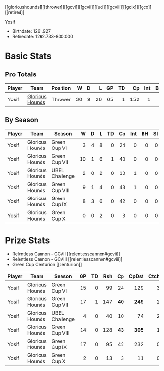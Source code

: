 [[glorioushounds]][[thrower]][[gcvi]][[gcvii]][[uci]][[gcviii]][[gcix]][[gcx]][[retired]]

Yosif

* Birthdate: 1261.927
* Retiredate: 1262.733-800:000

# Basic Stats

## Pro Totals

| Player           | Team        | Position      | W | D | L | GP | TD | Cp | Int | BH | SI | Ki | MVP | SPP |
|------------------|-------------|---------------|--:|--:|--:|---:|---:|---:|----:|---:|---:|---:|----:|----:|
| Yosif | [Glorious Hounds](../teams/glorioushounds) | Thrower  |   30 |    9 |   26 |   65 |    1 |  152 |    1 |    0 |    0 |    0 |    2 |  167 |

## By Season

| Player | Team         | Season          | W | D | L | TD | Cp | Int | BH | SI | Ki | MVP | SPP |
|--------|--------------|-----------------|--:|--:|--:|---:|---:|----:|---:|---:|---:|----:|----:|
| Yosif | Glorious Hounds | Green Cup VI   |    3 |    4 |    8 |    0 |   24 |    0 |    0 |    0 |    0 |    1 |   29 |
| Yosif | Glorious Hounds | Green Cup VII  |   10 |    1 |    6 |    1 |   40 |    0 |    0 |    0 |    0 |    1 |   48 |
| Yosif | Glorious Hounds | UBBL Challenge |    2 |    0 |    2 |    0 |   10 |    1 |    0 |    0 |    0 |    0 |   12 |
| Yosif | Glorious Hounds | Green Cup VIII |    9 |    1 |    4 |    0 |   43 |    1 |    0 |    0 |    0 |    0 |   45 |
| Yosif | Glorious Hounds | Green Cup IX   |    8 |    3 |    6 |    0 |   42 |    0 |    0 |    0 |    0 |    0 |   42 |
| Yosif | Glorious Hounds | Green Cup X    |    0 |    0 |    2 |    0 |    3 |    0 |    0 |    0 |    0 |    0 |    3 |

# Prize Stats

* Relentless Cannon - GCVII [[relentlesscannon#gcvii]]
* Relentless Cannon - GCVIII [[relentlesscannon#gcviii]]
* Green Cup Centurion [[centurion]]

| Player | Team         | Season          | GP | TD | Rsh | Cp | CpDst | Ctch | Int | Cas | Blk | Sck | MVP | SPP |
|--------|--------------|-----------------|---:|---:|----:|---:|------:|-----:|----:|----:|----:|----:|----:|----:|
| Yosif | Glorious Hounds | Green Cup VI   | 15 |    0 |   99 |   24 |   129 |    3 |    0 |    0 |    6 |    0 |    1 |   29 |
| Yosif | Glorious Hounds | Green Cup VII  | 17 |    1 |  147 |   **40** |   **249** |    2 |    0 |    0 |    5 |    1 |    1 |   48 |
| Yosif | Glorious Hounds | UBBL Challenge |  4 |    0 |   40 |   10 |    74 |    2 |    1 |    0 |    1 |    0 |    0 |   12 |
| Yosif | Glorious Hounds | Green Cup VIII | 14 |    0 |  128 |   **43** |   **305** |    1 |    1 |    0 |    3 |    0 |    0 |   45 |
| Yosif | Glorious Hounds | Green Cup IX   | 17 |    0 |   95 |   42 |   232 |    0 |    0 |    0 |    6 |    1 |    0 |   42 |
| Yosif | Glorious Hounds | Green Cup X    |  2 |    0 |   13 |    3 |    11 |    0 |    0 |    0 |    3 |    0 |    0 |    3 |
